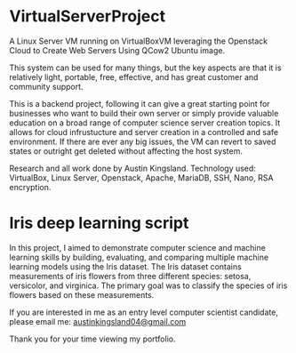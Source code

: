# VirtualServerProject
A Linux Server VM running on VirtualBoxVM leveraging the Openstack Cloud to Create Web Servers Using QCow2 Ubuntu image. 

This system can be used for many things, but the key aspects are that it is relatively light, portable, free, effective, 
and has great customer and community support.

This is a backend project, following it can give a great starting point for businesses who want to build their own server or simply provide valuable education on a broad range of 
computer science server creation topics. It allows for cloud infrustucture and server creation in a controlled and safe environment. 
If there are ever any big issues, the VM can revert to saved states or outright get deleted without affecting the host system. 

Research and all work done by Austin Kingsland.
Technology used: VirtualBox, Linux Server, Openstack, Apache, MariaDB, SSH, Nano, RSA encryption.

# Iris deep learning script
In this project, I aimed to demonstrate computer science and machine learning skills by building, 
evaluating, and comparing multiple machine learning models using the Iris dataset. The Iris dataset contains measurements of iris flowers from three different species: setosa, versicolor, and virginica. 
The primary goal was to classify the species of iris flowers based on these measurements.


If you are interested in me as an entry level computer scientist candidate,  please email me: austinkingsland04@gmail.com

Thank you for your time viewing my portfolio.
